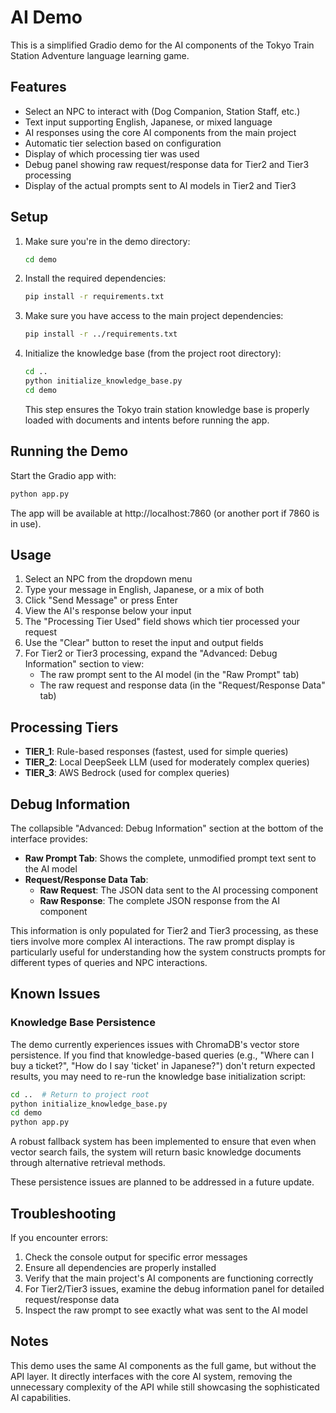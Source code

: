 # AI Demo

This is a simplified Gradio demo for the AI components of the Tokyo Train Station Adventure language learning game.

## Features

- Select an NPC to interact with (Dog Companion, Station Staff, etc.)
- Text input supporting English, Japanese, or mixed language
- AI responses using the core AI components from the main project
- Automatic tier selection based on configuration
- Display of which processing tier was used
- Debug panel showing raw request/response data for Tier2 and Tier3 processing
- Display of the actual prompts sent to AI models in Tier2 and Tier3

## Setup

1. Make sure you're in the demo directory:
   ```bash
   cd demo
   ```

2. Install the required dependencies:
   ```bash
   pip install -r requirements.txt
   ```

3. Make sure you have access to the main project dependencies:
   ```bash
   pip install -r ../requirements.txt
   ```

4. Initialize the knowledge base (from the project root directory):
   ```bash
   cd ..
   python initialize_knowledge_base.py
   cd demo
   ```
   This step ensures the Tokyo train station knowledge base is properly loaded with documents and intents before running the app.

## Running the Demo

Start the Gradio app with:
```bash
python app.py
```

The app will be available at http://localhost:7860 (or another port if 7860 is in use).

## Usage

1. Select an NPC from the dropdown menu
2. Type your message in English, Japanese, or a mix of both
3. Click "Send Message" or press Enter
4. View the AI's response below your input
5. The "Processing Tier Used" field shows which tier processed your request
6. Use the "Clear" button to reset the input and output fields
7. For Tier2 or Tier3 processing, expand the "Advanced: Debug Information" section to view:
   - The raw prompt sent to the AI model (in the "Raw Prompt" tab)
   - The raw request and response data (in the "Request/Response Data" tab)

## Processing Tiers

- **TIER_1**: Rule-based responses (fastest, used for simple queries)
- **TIER_2**: Local DeepSeek LLM (used for moderately complex queries)
- **TIER_3**: AWS Bedrock (used for complex queries)

## Debug Information

The collapsible "Advanced: Debug Information" section at the bottom of the interface provides:

- **Raw Prompt Tab**: Shows the complete, unmodified prompt text sent to the AI model
- **Request/Response Data Tab**:
  - **Raw Request**: The JSON data sent to the AI processing component
  - **Raw Response**: The complete JSON response from the AI component

This information is only populated for Tier2 and Tier3 processing, as these tiers involve more complex AI interactions. The raw prompt display is particularly useful for understanding how the system constructs prompts for different types of queries and NPC interactions.

## Known Issues

### Knowledge Base Persistence

The demo currently experiences issues with ChromaDB's vector store persistence. If you find that knowledge-based queries (e.g., "Where can I buy a ticket?", "How do I say 'ticket' in Japanese?") don't return expected results, you may need to re-run the knowledge base initialization script:

```bash
cd ..  # Return to project root
python initialize_knowledge_base.py
cd demo
python app.py
```

A robust fallback system has been implemented to ensure that even when vector search fails, the system will return basic knowledge documents through alternative retrieval methods.

These persistence issues are planned to be addressed in a future update.

## Troubleshooting

If you encounter errors:

1. Check the console output for specific error messages
2. Ensure all dependencies are properly installed
3. Verify that the main project's AI components are functioning correctly
4. For Tier2/Tier3 issues, examine the debug information panel for detailed request/response data
5. Inspect the raw prompt to see exactly what was sent to the AI model

## Notes

This demo uses the same AI components as the full game, but without the API layer. It directly interfaces with the core AI system, removing the unnecessary complexity of the API while still showcasing the sophisticated AI capabilities.